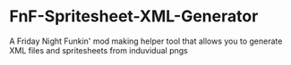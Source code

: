 # FnF-Spritesheet-XML-Generator
A Friday Night Funkin' mod making helper tool that allows you to generate XML files and spritesheets from induvidual pngs 
